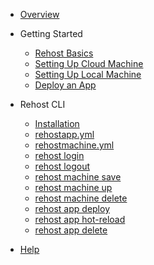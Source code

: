 - [Overview](/ "Rehost Docs")

- Getting Started
  - [Rehost Basics](/getting-started/basics.md "Getting Started | Rehost Docs")
  - [Setting Up Cloud Machine](/getting-started/setup-cloud-machine.md "Setting Up Cloud Machine | Rehost Docs")
  - [Setting Up Local Machine](/getting-started/setup-local-machine.md "Setting Up Local Machine | Rehost Docs")
  - [Deploy an App](/getting-started/deploy-app.md "Deploy an App | Rehost Docs")

- Rehost CLI
  - [Installation](/rehost-cli/insallation.md "Installation | Rehost CLI")
  - [rehostapp.yml](/rehost-cli/rehostapp.md "rehostapp.yml | Rehost CLI")
  - [rehostmachine.yml](/rehost-cli/rehostmachine.md "rehostmachine.yml | Rehost CLI")
  - [rehost login](/rehost-cli/login.md "rehost login | Rehost CLI")
  - [rehost logout](/rehost-cli/logout.md "rehost logout | Rehost CLI")
  - [rehost machine save](/rehost-cli/machine-save.md "rehost machine save | Rehost CLI")
  - [rehost machine up](/rehost-cli/machine-up.md "rehost machine up | Rehost CLI")
  - [rehost machine delete](/rehost-cli/machine-delete.md "rehost machine delete | Rehost CLI")
  - [rehost app deploy](/rehost-cli/app-deploy.md "rehost app deploy | Rehost CLI")
  - [rehost app hot-reload](/rehost-cli/app-hot-reload.md "rehost app hot-reload | Rehost CLI")
  - [rehost app delete](/rehost-cli/app-delete.md "rehost app delete | Rehost CLI")





- [Help]()

